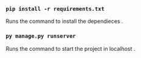 ### `pip install -r requirements.txt`

Runs the command to install the dependieces .<br />

### `py manage.py runserver`

Runs the command to start the project in localhost .<br />
